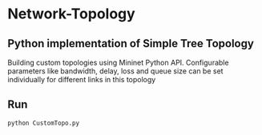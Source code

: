 # Network-Topology

## Python implementation of Simple Tree Topology

Building custom topologies using Mininet Python API. Configurable parameters like bandwidth, delay, loss and queue size can be set individually for different links in
this topology

## Run

```
python CustomTopo.py
```
